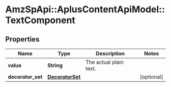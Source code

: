 # AmzSpApi::AplusContentApiModel::TextComponent

## Properties
Name | Type | Description | Notes
------------ | ------------- | ------------- | -------------
**value** | **String** | The actual plain text. | 
**decorator_set** | [**DecoratorSet**](DecoratorSet.md) |  | [optional] 

